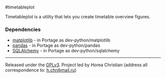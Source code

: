 #timetableplot

Timetableplot is a utility that lets you create timetable overview figures.

### Dependencies
* [matplotlib](http://matplotlib.org/) - in Portage as dev-python/matplotlib
* [pandas](http://pandas.pydata.org/) - in Portage as dev-python/pandas
* [SQLAlchemy](http://www.sqlalchemy.org/) - in Portage as dev-python/sqlalchemy

---
Released under the [GPLv3](http://www.gnu.org/licenses/gpl-3.0.html).
Project led by Horea Christian (address all correspondence to: h.chr@mail.ru)
